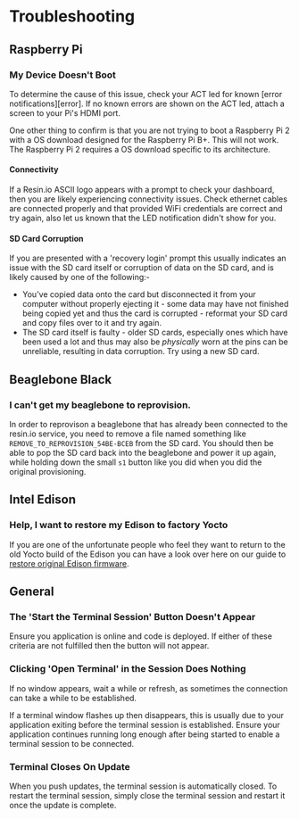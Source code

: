 # Troubleshooting

## Raspberry Pi

### My Device Doesn't Boot

To determine the cause of this issue, check your ACT led for known [error notifications][error]. If no known errors are shown on the ACT led, attach a screen to your Pi's HDMI port.

One other thing to confirm is that you are not trying to boot a Raspberry Pi 2 with a OS download designed for the Raspberry Pi B+. This will not work. The Raspberry Pi 2 requires a OS download specific to its architecture.

#### Connectivity

If a Resin.io ASCII logo appears with a prompt to check your dashboard, then you are likely experiencing connectivity issues. Check ethernet cables are connected properly and that provided WiFi credentials are correct and try again, also let us known that the LED notification didn't show for you.

#### SD Card Corruption

If you are presented with a 'recovery login' prompt this usually indicates an issue with the SD card itself or corruption of data on the SD card, and is likely caused by one of the following:-

* You've copied data onto the card but disconnected it from your computer without properly ejecting it - some data may have not finished being copied yet and thus the card is corrupted - reformat your SD card and copy files over to it and try again.
* The SD card itself is faulty - older SD cards, especially ones which have been used a lot and thus may also be *physically* worn at the pins can be unreliable, resulting in data corruption. Try using a new SD card.

## Beaglebone Black

### I can't get my beaglebone to reprovision.
In order to reprovison a beaglebone that has already been connected to the resin.io service, you need to remove a file named something like `REMOVE_TO_REPROVISION_54BE-BCEB` from the SD card. You should then be able to pop the SD card back into the beaglebone and power it up again, while holding down the small `s1` button like you did when you did the original provisioning.

## Intel Edison

### Help, I want to restore my Edison to factory Yocto

If you are one of the unfortunate people who feel they want to return to the old Yocto build of the Edison you can have a look over here on our guide to [restore original Edison firmware](/pages/troubleshooting/restore-edison.md).

## General

### The 'Start the Terminal Session' Button Doesn't Appear

Ensure you application is online and code is deployed. If either of these criteria are not fulfilled then the button will not appear.

### Clicking 'Open Terminal' in the Session Does Nothing

If no window appears, wait a while or refresh, as sometimes the connection can take a while to be established.

If a terminal window flashes up then disappears, this is usually due to your application exiting before the terminal session is established. Ensure your application continues running long enough after being started to enable a terminal session to be connected.

### Terminal Closes On Update

When you push updates, the terminal session is automatically closed. To restart the terminal session, simply close the terminal session and restart it once the update is complete.
